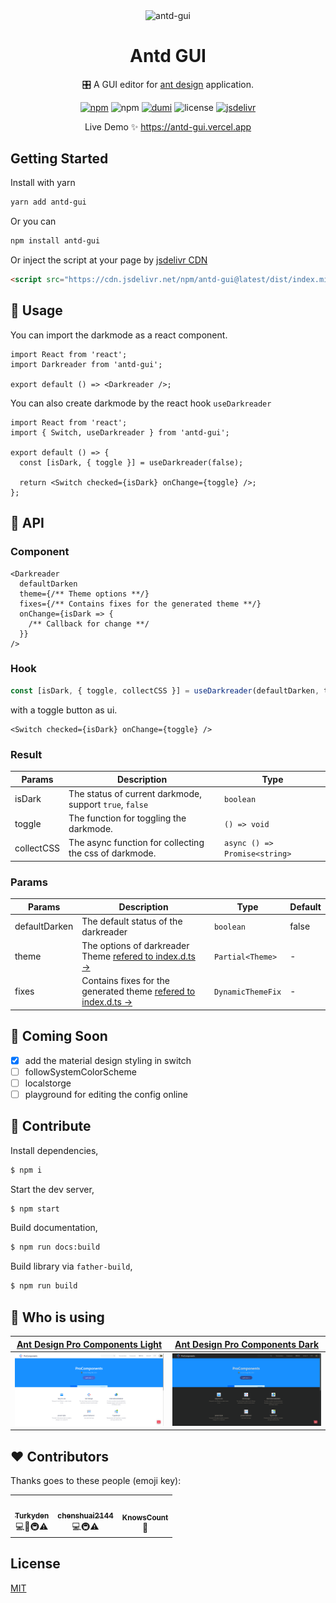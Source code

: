 <p align="center">
  <img align="center" alt="antd-gui" src="https://camo.githubusercontent.com/363242675617648bfbedd1610f89ac28df0f9e1bac8749d83109fafdf8524fff/68747470733a2f2f67772e616c697061796f626a656374732e636f6d2f7a6f732f726d73706f7274616c2f4b4470677667754d704766716148506a6963524b2e737667" />
</p>
<h1 align="center">Antd GUI</h1>

<p align="center">🎛️ A GUI editor for <a href="https://github.com/darkreader/darkreader" target="_blank">ant design</a> application.
</p>

<p align="center">
  <a href="https://www.npmjs.com/package/antd-gui" target="_blank"><img alt="npm" src="https://img.shields.io/npm/v/antd-gui?color=orange" /></a> <img alt="npm" src="https://img.shields.io/npm/dt/antd-gui" /> <a href="https://github.com/umijs/dumi" target="_blank"><img alt="dumi" src="https://img.shields.io/badge/docs%20by-dumi-blue" /></a> <img alt="license" src="https://img.shields.io/github/license/Turkyden/antd-gui" /> <a href="https://www.jsdelivr.com/package/npm/antd-gui" target="_blank"><img alt="jsdelivr" src="https://data.jsdelivr.com/v1/package/npm/antd-gui/badge" /></a>
</p>

<p align="center">Live Demo ✨ <a href="https://antd-gui.vercel.app" target="_blank">https://antd-gui.vercel.app</a></p>

## Getting Started

Install with yarn

```bash
yarn add antd-gui
```

Or you can

```bash
npm install antd-gui
```

Or inject the script at your page by [jsdelivr CDN](https://www.jsdelivr.com/)

```html
<script src="https://cdn.jsdelivr.net/npm/antd-gui@latest/dist/index.min.js"></script>
```

## 🚀 Usage

You can import the darkmode as a react component.

```tsx | pure
import React from 'react';
import Darkreader from 'antd-gui';

export default () => <Darkreader />;
```

You can also create darkmode by the react hook `useDarkreader`

```tsx | pure
import React from 'react';
import { Switch, useDarkreader } from 'antd-gui';

export default () => {
  const [isDark, { toggle }] = useDarkreader(false);

  return <Switch checked={isDark} onChange={toggle} />;
};
```

## 📔 API

### Component

```tsx | pure
<Darkreader
  defaultDarken
  theme={/** Theme options **/}
  fixes={/** Contains fixes for the generated theme **/}
  onChange={isDark => {
    /** Callback for change **/
  }}
/>
```

### Hook

```typescript | pure
const [isDark, { toggle, collectCSS }] = useDarkreader(defaultDarken, theme?, fixes?)
```

with a toggle button as ui.

```tsx | pure
<Switch checked={isDark} onChange={toggle} />
```

### Result

| Params     | Description                                             | Type                          |
| ---------- | ------------------------------------------------------- | ----------------------------- |
| isDark     | The status of current darkmode, support `true`, `false` | `boolean`                     |
| toggle     | The function for toggling the darkmode.                 | `() => void`                  |
| collectCSS | The async function for collecting the css of darkmode.  | `async () => Promise<string>` |

### Params

| Params        | Description                                                                                                                                                                   | Type              | Default |
| ------------- | ----------------------------------------------------------------------------------------------------------------------------------------------------------------------------- | ----------------- | ------- |
| defaultDarken | The default status of the darkreader                                                                                                                                          | `boolean`         | false   |
| theme         | The options of darkreader Theme [refered to index.d.ts &rarr;](https://github.com/darkreader/darkreader/blob/13c93a995cde0b933580174106897bb1d13f53b4/index.d.ts#L41)         | `Partial<Theme>`  | -       |
| fixes         | Contains fixes for the generated theme [refered to index.d.ts &rarr;](https://github.com/darkreader/darkreader/blob/13c93a995cde0b933580174106897bb1d13f53b4/index.d.ts#L121) | `DynamicThemeFix` | -       |

## 🔢 Coming Soon

- [x] add the material design styling in switch
- [ ] followSystemColorScheme
- [ ] localstorge
- [ ] playground for editing the config online

## 🔨 Contribute

Install dependencies,

```bash
$ npm i
```

Start the dev server,

```bash
$ npm start
```

Build documentation,

```bash
$ npm run docs:build
```

Build library via `father-build`,

```bash
$ npm run build
```

## 🥇 Who is using

| [Ant Design Pro Components Light](https://procomponents.ant.design/) | [Ant Design Pro Components Dark](https://procomponents.ant.design/) |
| :------------------------------------------------------------------: | :-----------------------------------------------------------------: |
|    ![Procomponents Light](./screenshot/pro-components_light.png)     |     ![Procomponents Dark](./screenshot/pro-components_dark.png)     |

## ❤️ Contributors

Thanks goes to these people (emoji key):

<table style="width: auto">
  <tr>
    <td align="center">
      <a href="https://github.com/Turkyden">
        <img src="https://avatars0.githubusercontent.com/u/24560160?s=460&u=36a6072b8220e6ad7c0c7f7dbf97cc3dd796a8d0&v=4" width="100px;" alt=""/><br />
        <sub><b>Turkyden</b></sub></a><br />
        💻📖🚇⚠️
    </td>
    <td align="center">
      <a href="https://github.com/chenshuai2144">
        <img src="https://avatars.githubusercontent.com/u/8186664?s=460&u=a583e7221b1be534d587185223cab48fe47cb74d&v=4" width="100px;" alt=""/><br />
        <sub><b>chenshuai2144</b></sub></a><br />
        💻🚇⚠️
    </td>
    <td align="center">
      <a href="https://github.com/KnowsCount">
        <img src="https://avatars3.githubusercontent.com/u/56480008?s=460&u=19d370371e9be3b09766a4dae4435de3593fd0a9&v=4" width="100px;" alt=""/><br />
        <sub><b>KnowsCount</b></sub></a><br />
        📖
    </td>
  </tr>
</table>

## License

[MIT](https://github.com/Turkyden/antd-gui/blob/main/LICENSE)
